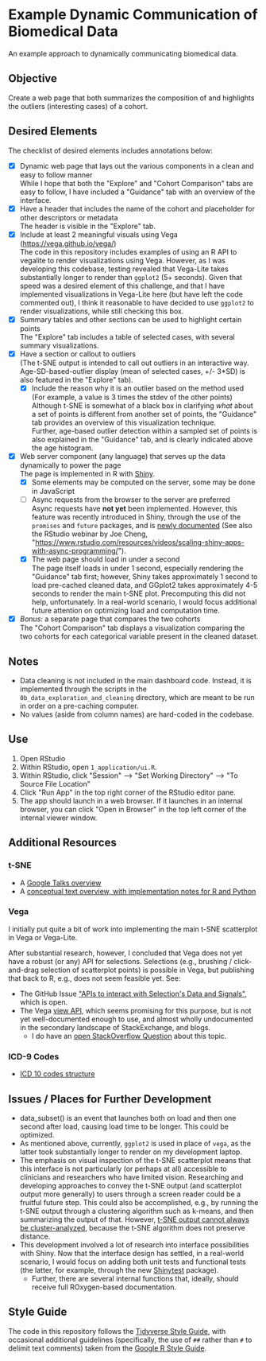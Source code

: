 # Example Dynamic Communication of Biomedical Data

An example approach to dynamically communicating biomedical data.

## Objective

Create a web page that both summarizes the composition of and highlights the outliers (interesting cases) of a cohort.

## Desired Elements

The checklist of desired elements includes annotations below:

- [X] Dynamic web page that lays out the various components in a clean and easy to follow manner  
  While I hope that both the "Explore" and "Cohort Comparison" tabs are easy to follow, I have included a "Guidance" tab with an overview of the interface.
- [X] Have a header that includes the name of the cohort and placeholder for other descriptors or metadata  
  The header is visible in the "Explore" tab.
- [X] Include at least 2 meaningful visuals using Vega (https://vega.github.io/vega/)  
  The code in this repository includes examples of using an R API to vegalite to render visualizations using Vega. However, as I was developing this codebase, testing revealed that Vega-Lite takes substantially longer to render than `ggplot2` (5+ seconds). Given that speed was a desired element of this challenge, and that I have implemented visualizations in Vega-Lite here (but have left the code commented out), I think it reasonable to have decided to use `ggplot2` to render visualizations, while still checking this box.
- [X] Summary tables and other sections can be used to highlight certain points  
  The "Explore" tab includes a table of selected cases, with several summary visualizations.
- [X] Have a section or callout to outliers  
    (The t-SNE output is intended to call out outliers in an interactive way. Age-SD-based-outlier display (mean of selected cases, +/- 3*SD) is also featured in the "Explore" tab). 
	- [X] Include the reason why it is an outlier based on the method used (For example, a value is 3 times the stdev of the other points)  
	  Although t-SNE is somewhat of a black box in clarifying *what* about a set of points is different from another set of points, the "Guidance" tab provides an overview of this visualization technique.  
	  Further, age-based outlier detection within a sampled set of points is also explained in the "Guidance" tab, and is clearly indicated above the age histogram.
- [X] Web server component (any language) that serves up the data dynamically to power the page  
  The page is implemented in R with [Shiny](https://shiny.rstudio.com/).
	- [X] Some elements may be computed on the server, some may be done in JavaScript
	- [ ] Async requests from the browser to the server are preferred  
	  Async requests have **not yet** been implemented. However, this feature was recently introduced in Shiny, through the use of the `promises` and `future` packages, and is [newly documented](https://rstudio.github.io/promises/articles/shiny.html) (See also the RStudio webinar by Joe Cheng, "https://www.rstudio.com/resources/videos/scaling-shiny-apps-with-async-programming/").
	- [X] The web page should load in under a second  
	  The page itself loads in under 1 second, especially rendering the "Guidance" tab first; however, Shiny takes approximately 1 second to load pre-cached cleaned data, and GGplot2 takes approximately 4-5 seconds to render the main t-SNE plot. Precomputing this did not help, unfortunately. In a real-world scenario, I would focus additional future attention on optimizing load and computation time.
- [X] *Bonus:* a separate page that compares the two cohorts  
  The "Cohort Comparison" tab displays a visualization comparing the two cohorts for each categorical variable present in the cleaned dataset.

## Notes

- Data cleaning is not included in the main dashboard code. Instead, it is implemented through the scripts in the `0b_data_exploration_and_cleaning` directory, which are meant to be run in order on a pre-caching computer.
- No values (aside from column names) are hard-coded in the codebase.

## Use

1. Open RStudio
1. Within RStudio, open `1_application/ui.R`.
1. Within RStudio, click "Session" --> "Set Working Directory" --> "To Source File Location"
1. Click "Run App" in the top right corner of the RStudio editor pane.
1. The app should launch in a web browser. If it launches in an internal browser, you can click "Open in Browser" in the top left corner of the internal viewer window.

## Additional Resources

### t-SNE

- A [Google Talks overview](https://medium.com/@Zelros/anomaly-detection-with-t-sne-211857b1cd00)
- A [conceptual text overview, with implementation notes for R and Python](https://www.analyticsvidhya.com/blog/2017/01/t-sne-implementation-r-python/)

### Vega

I initially put quite a bit of work into implementing the main t-SNE scatterplot in Vega or Vega-Lite.

After substantial research, however, I concluded that Vega does not yet have a robust (or any) API for selections. Selections (e.g., brushing / click-and-drag selection of scatterplot points) is possible in Vega, but publishing that back to R, e.g., does not seem feasible yet. See:

- The GitHub Issue ["APIs to interact with Selection's Data and Signals"](https://github.com/vega/vega-lite/issues/1830), which is open.
- The Vega [view API](https://vega.github.io/vega/docs/api/view/), which seems promising for this purpose, but is not yet well-documented enough to use, and almost wholly undocumented in the secondary landscape of StackExchange, and blogs.
  - I do have an [open StackOverflow Question](https://stackoverflow.com/questions/50902820/are-selections-in-vega-visualizations-accessible-from-outside-vega) about this topic.

### ICD-9 Codes

- [ICD 10 codes structure](https://www.webpt.com/blog/post/understanding-icd-10-code-structure)

## Issues / Places for Further Development

- data_subset() is an event that launches both on load and then one second after load, causing load time to be longer. This could be optimized.
- As mentioned above, currently, `ggplot2` is used in place of `vega`, as the latter took substantially longer to render on my development laptop.
- The emphasis on visual inspection of the t-SNE scatterplot means that this interface is not particularly (or perhaps at all) accessible to clinicians and researchers who have limited vision. Researching and developing approaches to convey the t-SNE output (and scatterplot output more generally) to users through a screen reader could be a fruitful future step. This could also be accomplished, e.g., by running the t-SNE output through a clustering algorithm such as k-means, and then summarizing the output of that. However, [t-SNE output cannot always be cluster-analyzed](https://stats.stackexchange.com/questions/263539/clustering-on-the-output-of-t-sne/264647#264647), because the t-SNE algorithm does not preserve distance.
- This development involved a lot of research into interface possibilities with Shiny. Now that the interface design has settled, in a real-world scenario, I would focus on adding both unit tests and functional tests (the latter, for example, through the new [Shinytest](https://www.rstudio.com/resources/webinars/testing-shiny-applications-with-shinytest/) package).
    - Further, there are several internal functions that, ideally, should receive full ROxygen-based documentation.

## Style Guide

The code in this repository follows the [Tidyverse Style Guide](http://style.tidyverse.org), with occasional additional guidelines (specifically, the use of `##` rather than `#` to delimit text comments) taken from the [Google R Style Guide](https://google.github.io/styleguide/Rguide.xml).
